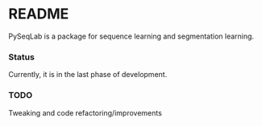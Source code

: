 # README #

PySeqLab is a package for sequence learning and segmentation learning.

### Status ###

Currently, it is in the last phase of development.

### TODO ###

Tweaking and code refactoring/improvements